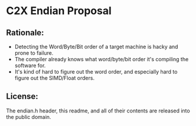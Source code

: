 **C2X Endian Proposal**
===================

Rationale:
--------------
* Detecting the Word/Byte/Bit order of a target machine is hacky and prone to failure.
* The compiler already knows what word/byte/bit order it's compiling the software for.
* It's kind of hard to figure out the word order, and especially hard to figure out the SIMD/Float orders.

License:
-----------
The endian.h header, this readme, and all of their contents are released into the public domain.
